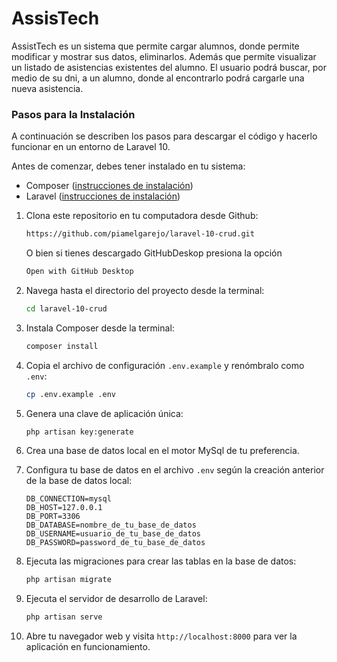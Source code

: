 # AssisTech
AssistTech es un sistema que permite cargar alumnos, donde permite modificar y mostrar sus datos, eliminarlos. Además que permite visualizar un listado de asistencias existentes del alumno. El usuario podrá buscar, por medio de su dni, a un alumno, donde al encontrarlo podrá cargarle una nueva asistencia.

### Pasos para la Instalación
A continuación se describen los pasos para descargar el código y hacerlo funcionar en un entorno de Laravel 10.

Antes de comenzar, debes tener instalado en tu sistema:

- Composer ([instrucciones de instalación](https://getcomposer.org/doc/00-intro.md#installation-linux-unix-macos))
- Laravel ([instrucciones de instalación](https://laravel.com/docs/8.x/installation))

1. Clona este repositorio en tu computadora desde Github:

    ```bash
    https://github.com/piamelgarejo/laravel-10-crud.git
    ```
    O bien si tienes descargado GitHubDeskop presiona la opción 
    ```bash
    Open with GitHub Desktop
    ```

2. Navega hasta el directorio del proyecto desde la terminal:

    ```bash
    cd laravel-10-crud
    ```

3. Instala Composer desde la terminal:

    ```bash
    composer install
    ```

4. Copia el archivo de configuración `.env.example` y renómbralo como `.env`:

    ```bash
    cp .env.example .env
    ```

5. Genera una clave de aplicación única:

    ```bash
    php artisan key:generate
    ```
6. Crea una base de datos local en el motor MySql de tu preferencia.

7. Configura tu base de datos en el archivo `.env` según la creación anterior de la base de datos local:

    ```plaintext
    DB_CONNECTION=mysql
    DB_HOST=127.0.0.1
    DB_PORT=3306
    DB_DATABASE=nombre_de_tu_base_de_datos
    DB_USERNAME=usuario_de_tu_base_de_datos 
    DB_PASSWORD=password_de_tu_base_de_datos
    ```

8. Ejecuta las migraciones para crear las tablas en la base de datos:

    ```bash
    php artisan migrate
    ```

9. Ejecuta el servidor de desarrollo de Laravel:

    ```bash
    php artisan serve
    ```

10. Abre tu navegador web y visita `http://localhost:8000` para ver la aplicación en funcionamiento.
